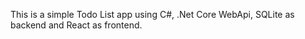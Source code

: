 This is a simple Todo List app using C#, .Net Core WebApi,  SQLite as backend and React as frontend.
